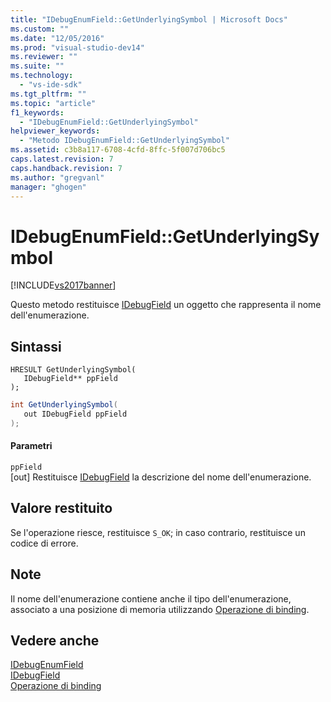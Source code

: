 ```yaml
---
title: "IDebugEnumField::GetUnderlyingSymbol | Microsoft Docs"
ms.custom: ""
ms.date: "12/05/2016"
ms.prod: "visual-studio-dev14"
ms.reviewer: ""
ms.suite: ""
ms.technology: 
  - "vs-ide-sdk"
ms.tgt_pltfrm: ""
ms.topic: "article"
f1_keywords: 
  - "IDebugEnumField::GetUnderlyingSymbol"
helpviewer_keywords: 
  - "Metodo IDebugEnumField::GetUnderlyingSymbol"
ms.assetid: c3b8a117-6708-4cfd-8ffc-5f007d706bc5
caps.latest.revision: 7
caps.handback.revision: 7
ms.author: "gregvanl"
manager: "ghogen"
---
```

# IDebugEnumField::GetUnderlyingSymbol
[!INCLUDE[vs2017banner](../../../code-quality/includes/vs2017banner.md)]

Questo metodo restituisce [IDebugField](../../../extensibility/debugger/reference/idebugfield.md) un oggetto che rappresenta il nome dell'enumerazione.  
  
## Sintassi  
  
```cpp#  
HRESULT GetUnderlyingSymbol(  
   IDebugField** ppField  
);  
```  
  
```c#  
int GetUnderlyingSymbol(  
   out IDebugField ppField  
);  
```  
  
#### Parametri  
 `ppField`  
 \[out\]  Restituisce [IDebugField](../../../extensibility/debugger/reference/idebugfield.md) la descrizione del nome dell'enumerazione.  
  
## Valore restituito  
 Se l'operazione riesce, restituisce `S_OK`; in caso contrario, restituisce un codice di errore.  
  
## Note  
 Il nome dell'enumerazione contiene anche il tipo dell'enumerazione, associato a una posizione di memoria utilizzando [Operazione di binding](../../../extensibility/debugger/reference/idebugbinder-bind.md).  
  
## Vedere anche  
 [IDebugEnumField](../../../extensibility/debugger/reference/idebugenumfield.md)   
 [IDebugField](../../../extensibility/debugger/reference/idebugfield.md)   
 [Operazione di binding](../../../extensibility/debugger/reference/idebugbinder-bind.md)
